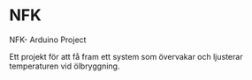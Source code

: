 # NFK
NFK- Arduino Project

Ett projekt för att få fram ett system som övervakar och ljusterar temperaturen vid ölbryggning.
